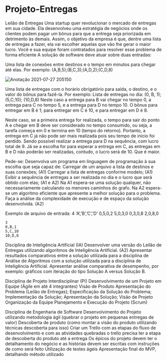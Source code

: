 # Projeto-Entregas

Leilão de Entregas
Uma startup quer revolucionar o mercado de entregas em sua cidade. Ela desenvolveu uma estratégia de negócios onde os clientes podem pagar um bônus para que a entrega seja priorizada em detrimento às demais. Assim, o objetivo da empresa é que, dentre uma lista de entregas a fazer, ela vai escolher aquelas que vão lhe gerar o maior lucro. Você e sua equipe foram contratados para resolver esse problema de forma eficiente
A solução de software deve atuar sobre duas entradas:

Uma lista de conexões entre destinos e o tempo em minutos para chegar até elas.
Por exemplo:
(A,B,5);(B,C,3);(A,D,2);(C,D,8)

![Anotação 2021-07-27 205150](https://user-images.githubusercontent.com/49658537/127242014-87480e88-60f3-40a2-bc06-719223491c5f.png)


Uma lista de entregas com o horário obrigatório para saída, o destino, e o valor do bônus para fazê-la. Por exemplo: 
Lista de entregas no dia: (0, B, 1); (5,C;10); (10,D,8)
Neste caso a entrega para B vai chegar no tempo 0, a entrega para C no tempo 5, e a entrega para D no tempo 10. 
O bônus para entregar em B é 1; para entregar em C é 10, e para entregar em D é 8.

Neste caso, se a primeira entrega for realizada, o tempo para sair do ponto A e chegar em B deve ser considerado no tempo consumido, ou seja, a tarefa começa em 0 e termina em 10 (tempo do retorno). 
Portanto, a entrega em C já não pode ser mais realizada pois seu tempo de início foi perdido. Sendo possível realizar a entrega para D na sequência, com lucro total de 9. Já se a escolha for para esperar a entrega em C, as entregas em B e D não poderão ser realizadas, contudo, o lucro será de 10. Que é maior. 

Pede-se:
Desenvolva um programa em linguagem de programação à sua escolha que seja capaz de:
Carregar de um arquivo a lista de destinos e suas conexões; (A1)
Carregar a lista de entregas conforme modelo; (A1)
Exibir a sequência de entregas a ser realizada no dia e o lucro que será obtido com elas; (A1 e A2)
Na A1 espera-se uma solução qualquer, não necessariamente calculando os menores caminhos do grafo. 
Na A2 espera-se um algoritmo eficiente que apresente a melhor solução para o problema.
Faça a análise da complexidade de execução e de espaço da solução desenvolvida. (A2)


Exemplo de arquivo de entrada:
4
	‘A’,’B’,’C’,’D’
	0,5,0,2
	5,0,3,0
	0,3,0,8
	2,0,8,0

	3
	0,B,1
	5,C,10
	10,D,8


Disciplina de Inteligência Artificial (IA)
Desenvolver uma versão do Leilão de Entregas utilizando algoritmos de Inteligência Artificial. (A2)
Apresentar resultados comparativos entre a solução utilizada para a disciplina de Análise de Algoritmos com a solução utilizada para a disciplina de Inteligência Artificial.
Apresentar análise comparativa de desempenho, por exemplo: gráficos com iteração do tipo Solução A versus Solução B.


Disciplina de Projeto Interdisciplinar (PI)
Desenvolvimento de um Projeto em Equipe (Ágile em até 4 integrantes) 
Visão de Produto
Apresentação do Problema (Leilão de Entregas);
Especificação da Solução do Problema;
Implementação da Solução;
Apresentação da Solução;
Visão de Projeto
Organização da Equipe
Planejamento e Execução do Projeto (Scrum)

Disciplina de Engenharia de Software
Desenvolvimento do Projeto utilizando metodologia ágil (quebrar o projeto em pequenas entregas de valor)
Descoberta de produto (como montar a visão do produto utilizando técnicas descoberta para isso)
Criar um Trello com as etapas do fluxo de desenvolvimento  e com as atividades quebradas o trello precisa ter a etapa de descoberta do produto até a entrega
Os épicos do projeto devem ter o detalhamento do negócio e as histórias devem ser escritas com instruções de como será feito
Utilização de testes ágeis
Apresentação final do MVP, detalhando método utilizado 

